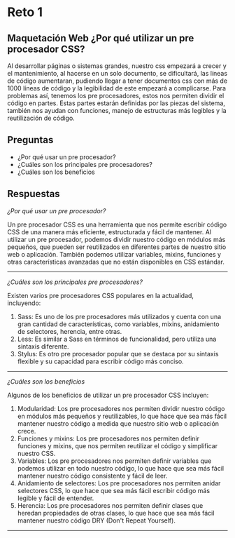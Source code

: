 # Reto 1

## Maquetación Web ¿Por qué utilizar un pre procesador CSS?

Al desarrollar páginas o sistemas grandes, nuestro css empezará a crecer y el mantenimiento, al hacerse en un solo documento, se dificultará, las líneas de código
aumentaran, pudiendo llegar a tener documentos css con más de 1000 líneas de código y la legibilidad de este empezará a complicarse. Para problemas así, tenemos los pre procesadores, estos nos permiten dividir el código en partes. Estas partes estarán definidas por las piezas del sistema, también nos ayudan con funciones, manejo de estructuras más legibles y la reutilización de código.

## Preguntas

- ¿Por qué usar un pre procesador?
- ¿Cuáles son los principales pre procesadores?
- ¿Cuáles son los beneficios

## Respuestas

_¿Por qué usar un pre procesador?_

Un pre procesador CSS es una herramienta que nos permite escribir código CSS de una manera más eficiente, estructurada y fácil de mantener. Al utilizar un pre procesador, podemos dividir nuestro código en módulos más pequeños, que pueden ser reutilizados en diferentes partes de nuestro sitio web o aplicación. También podemos utilizar variables, mixins, funciones y otras características avanzadas que no están disponibles en CSS estándar.

---

_¿Cuáles son los principales pre procesadores?_

Existen varios pre procesadores CSS populares en la actualidad, incluyendo:

1. Sass: Es uno de los pre procesadores más utilizados y cuenta con una gran cantidad de características, como variables, mixins, anidamiento de selectores, herencia, entre otras.
2. Less: Es similar a Sass en términos de funcionalidad, pero utiliza una sintaxis diferente.
3. Stylus: Es otro pre procesador popular que se destaca por su sintaxis flexible y su capacidad para escribir código más conciso.

---

_¿Cuáles son los beneficios_

Algunos de los beneficios de utilizar un pre procesador CSS incluyen:

1. Modularidad: Los pre procesadores nos permiten dividir nuestro código en módulos más pequeños y reutilizables, lo que hace que sea más fácil mantener nuestro código a medida que nuestro sitio web o aplicación crece.
2. Funciones y mixins: Los pre procesadores nos permiten definir funciones y mixins, que nos permiten reutilizar el código y simplificar nuestro CSS.
3. Variables: Los pre procesadores nos permiten definir variables que podemos utilizar en todo nuestro código, lo que hace que sea más fácil mantener nuestro código consistente y fácil de leer.
4. Anidamiento de selectores: Los pre procesadores nos permiten anidar selectores CSS, lo que hace que sea más fácil escribir código más legible y fácil de entender.
5. Herencia: Los pre procesadores nos permiten definir clases que heredan propiedades de otras clases, lo que hace que sea más fácil mantener nuestro código DRY (Don't Repeat Yourself).

---
